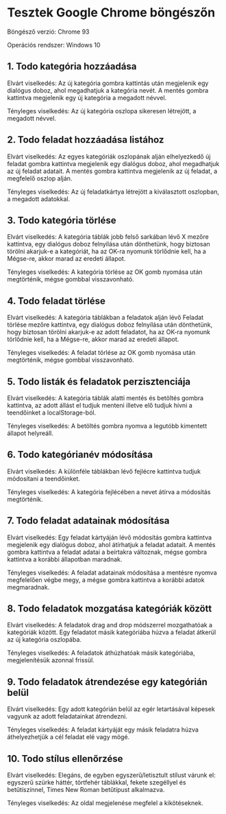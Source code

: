 Tesztek Google Chrome böngészőn
=======================

Böngésző verzió: Chrome 93

Operációs rendszer: Windows 10

1\. Todo kategória hozzáadása
-----------------------

Elvárt viselkedés: Az új kategória gombra kattintás után megjelenik egy dialógus doboz, ahol megadhatjuk a kategória nevét.
A mentés gombra kattintva megjelenik egy új kategória a megadott névvel.

Tényleges viselkedés: Az új kategória oszlopa sikeresen létrejött, a megadott névvel.

2\. Todo feladat hozzáadása listához
--------------------------

Elvárt viselkedés: Az egyes kategóriák oszlopának alján elhelyezkedő új feladat gombra kattintva megjelenik egy dialógus doboz,
ahol megadhatjuk az új feladat adatait. A mentés gombra kattintva megjelenik az új feladat, a megfelelő oszlop alján.

Tényleges viselkedés: Az új feladatkártya létrejött a kiválasztott oszlopban, a megadott adatokkal.

3\. Todo kategória törlése
--------------------------

Elvárt viselkedés: A kategória táblák jobb felső sarkában lévő X mezőre kattintva, egy dialógus doboz felnyílása után dönthetünk, hogy biztosan törölni akarjuk-e a kategóriát, ha az OK-ra nyomunk törlődnie kell, ha a Mégse-re, akkor marad az eredeti állapot.

Tényleges viselkedés: A kategória törlése az OK gomb nyomása után megtörténik, mégse gombbal visszavonható.

4\. Todo feladat törlése
--------------------------

Elvárt viselkedés: A kategória táblákban a feladatok alján lévő Feladat törlése mezőre kattintva, egy dialógus doboz felnyílása után dönthetünk, hogy biztosan törölni akarjuk-e az adott feladatot, ha az OK-ra nyomunk törlődnie kell, ha a Mégse-re, akkor marad az eredeti állapot.

Tényleges viselkedés: A feladat törlése az OK gomb nyomása után megtörténik, mégse gombbal visszavonható.

5\. Todo listák és feladatok perzisztenciája
--------------------------------------------

Elvárt viselkedés: A kategória táblák alatti mentés és betöltés gombra kattintva, az adott állást el tudjuk menteni illetve elő tudjuk hívni a teendőinket a localStorage-ból.

Tényleges viselkedés: A betöltés gombra nyomva a legutóbb kimentett állapot helyreáll.

6\. Todo kategórianév módosítása
--------------------------------------------

Elvárt viselkedés: A különféle táblákban lévő fejlécre kattintva tudjuk módosítani a teendőinket.

Tényleges viselkedés: A kategória fejlécében a nevet átírva a módosítás megtörténik.

7\. Todo feladat adatainak módosítása
---------------------------

Elvárt viselkedés: Egy feladat kártyáján lévő módosítás gombra kattintva megjelenik egy dialógus doboz,
ahol átírhatjuk a feladat adatait. A mentés gombra kattintva a feladat adatai a beírtakra változnak, mégse
gombra kattintva a korábbi állapotban maradnak.

Tényleges viselkedés: A feladat adatainak módosítása a mentésre nyomva megfelelően végbe megy, a mégse gombra kattintva a korábbi adatok megmaradnak.

8\. Todo feladatok mozgatása kategóriák között
---------------------------

Elvárt viselkedés: A feladatok drag and drop módszerrel mozgathatóak a kategóriák között. Egy feladatot másik kategóriába
húzva a feladat átkerül az új kategória oszlopába.

Tényleges viselkedés: A feladatok áthúzhatóak másik kategóriába, megjelenítésük azonnal frissül.

9\. Todo feladatok átrendezése egy kategórián belül
---------------------------------------------------

Elvárt viselkedés: Egy adott kategórián belül az egér letartásával képesek vagyunk az adott feladatainkat átrendezni.

Tényleges viselkedés: A feladat kártyáját egy másik feladatra húzva áthelyezhetjük a cél feladat elé vagy mögé.

10\. Todo stílus ellenőrzése
---------------------------------------------------

Elvárt viselkedés: Elegáns, de egyben egyszerű/letisztult stílust várunk el: egyszerű szürke háttér, törtfehér táblákkal, fekete szegéllyel és betűtíszínnel, Times New Roman betűtípust alkalmazva.

Tényleges viselkedés: Az oldal megjelenése megfelel a kikötéseknek.